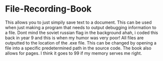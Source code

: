# File-Recording-Book
This allows you to just simpily save text to a document. This can be used when just making a program that needs to output debugging information to a file.
Dont mind the soviet russian flag in the background ahah, i coded this back in year 9 and this is when my humor was very poor!
All files are outputted to the location of the .exe file. This can be changed by opening a file into a specific predetermined path in the source code. 
The book also allows for pages. I think it goes to 99 if my memory serves me right.
